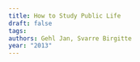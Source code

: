 ```yaml
---
title: How to Study Public Life
draft: false
tags: 
authors: Gehl Jan, Svarre Birgitte
year: "2013"
---
```

 
